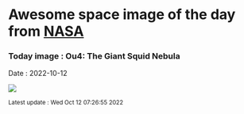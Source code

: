
# Awesome space image of the day from [NASA](https://api.nasa.gov/)

### Today image : Ou4: The Giant Squid Nebula
Date : 2022-10-12

![](https://apod.nasa.gov/apod/image/2210/SquidFinal3smaller1024.jpg)

<small>Latest update : Wed Oct 12 07:26:55 2022</small>
        